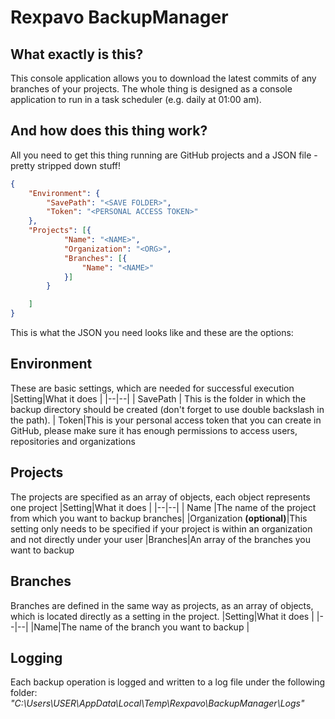 ﻿# Rexpavo BackupManager
## What exactly is this? 
This console application allows you to download the latest commits of any branches of your projects.
The whole thing is designed as a console application to run in a task scheduler (e.g. daily at 01:00 am).
## And how does this thing work?
All you need to get this thing running are GitHub projects and a JSON file - pretty stripped down stuff!

```json
{
	"Environment": {
		"SavePath": "<SAVE FOLDER>",
		"Token": "<PERSONAL ACCESS TOKEN>"
	},
	"Projects": [{
			"Name": "<NAME>",
			"Organization": "<ORG>",
			"Branches": [{
				"Name": "<NAME>"
			}]
		}

	]
}
```
This is what the JSON you need looks like and these are the options:

## Environment
These are basic settings, which are needed for successful execution
|Setting|What it does  |
|--|--|
| SavePath | This is the folder in which the backup directory should be created (don't forget to use double backslash in the path). |
Token|This is your personal access token that you can create in GitHub, please make sure it has enough permissions to access users, repositories and organizations

## Projects
The projects are specified as an array of objects, each object represents one project
|Setting|What it does  |
|--|--|
| Name |The name of the project from which you want to backup branches|
|Organization **(optional)**|This setting only needs to be specified if your project is within an organization and not directly under your user
|Branches|An array of the branches you want to backup
## Branches
Branches are defined in the same way as projects, as an array of objects, which is located directly as a setting in the project. 
|Setting|What it does  |
|--|--|
|Name|The name of the branch you want to backup  |


## Logging
Each backup operation is logged and written to a log file under the following folder: *"C:\Users\USER\AppData\Local\Temp\Rexpavo\BackupManager\Logs"*


